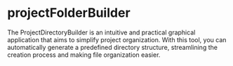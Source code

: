 # projectFolderBuilder
The ProjectDirectoryBuilder is an intuitive and practical graphical application that aims to simplify project organization. With this tool, you can automatically generate a predefined directory structure, streamlining the creation process and making file organization easier.